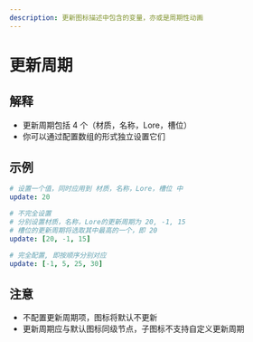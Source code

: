 ```yaml
---
description: 更新图标描述中包含的变量，亦或是周期性动画
---
```


# 更新周期

## 解释

* 更新周期包括 4 个（材质，名称，Lore，槽位）
* 你可以通过配置数组的形式独立设置它们

## 示例

```yaml
# 设置一个值，同时应用到 材质，名称，Lore，槽位 中
update: 20
```

```yaml
# 不完全设置
# 分别设置材质，名称，Lore的更新周期为 20, -1, 15
# 槽位的更新周期将选取其中最高的一个，即 20
update: [20, -1, 15]
```

```yaml
# 完全配置, 即按顺序分别对应
update: [-1, 5, 25, 30]
```

## 注意

* 不配置更新周期项，图标将默认不更新
* 更新周期应与默认图标同级节点，子图标不支持自定义更新周期

